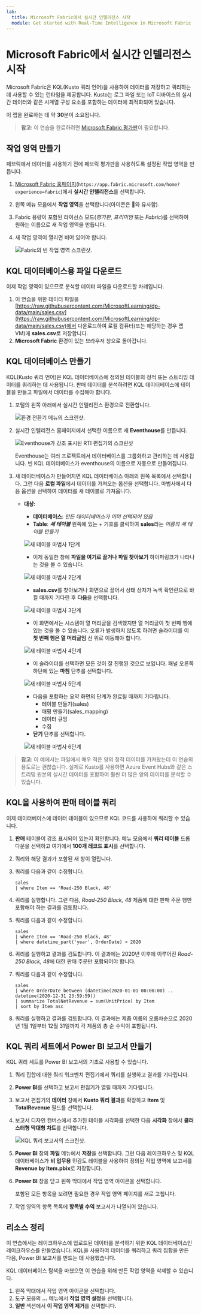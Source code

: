 ```yaml
---
lab:
  title: Microsoft Fabric에서 실시간 인텔리전스 시작
  module: Get started with Real-Time Intelligence in Microsoft Fabric
---
```


# Microsoft Fabric에서 실시간 인텔리전스 시작

Microsoft Fabric은 KQL(Kusto 쿼리 언어)을 사용하여 데이터를 저장하고 쿼리하는 데 사용할 수 있는 런타임을 제공합니다. Kusto는 로그 파일 또는 IoT 디바이스의 실시간 데이터와 같은 시계열 구성 요소를 포함하는 데이터에 최적화되어 있습니다.

이 랩을 완료하는 데 약 **30**분이 소요됩니다.

> **참고**: 이 연습을 완료하려면 [Microsoft Fabric 평가판](https://learn.microsoft.com/fabric/get-started/fabric-trial)이 필요합니다.

## 작업 영역 만들기

패브릭에서 데이터를 사용하기 전에 패브릭 평가판을 사용하도록 설정된 작업 영역을 만듭니다.

1. [Microsoft Fabric 홈페이지](https://app.fabric.microsoft.com/home?experience=fabric)(`https://app.fabric.microsoft.com/home?experience=fabric`)에서 **실시간 인텔리전스**를 선택합니다.
1. 왼쪽 메뉴 모음에서 **작업 영역**을 선택합니다(아이콘은 와 유사함).
1. Fabric 용량이 포함된 라이선스 모드(*평가판*, *프리미엄* 또는 *Fabric*)를 선택하여 원하는 이름으로 새 작업 영역을 만듭니다.
1. 새 작업 영역이 열리면 비어 있어야 합니다.

    ![Fabric의 빈 작업 영역 스크린샷.](./Images/new-workspace.png)

## KQL 데이터베이스용 파일 다운로드

이제 작업 영역이 있으므로 분석할 데이터 파일을 다운로드할 차례입니다.

1. 이 연습을 위한 데이터 파일을 [https://raw.githubusercontent.com/MicrosoftLearning/dp-data/main/sales.csv](https://raw.githubusercontent.com/MicrosoftLearning/dp-data/main/sales.csv)에서 다운로드하여 로컬 컴퓨터(또는 해당하는 경우 랩 VM)에 **sales.csv**로 저장합니다.
1. **Microsoft Fabric** 환경이 있는 브라우저 창으로 돌아갑니다.

## KQL 데이터베이스 만들기

KQL(Kusto 쿼리 언어)은 KQL 데이터베이스에 정의된 테이블의 정적 또는 스트리밍 데이터를 쿼리하는 데 사용됩니다. 판매 데이터를 분석하려면 KQL 데이터베이스에 테이블을 만들고 파일에서 데이터를 수집해야 합니다.

1. 포털의 왼쪽 아래에서 실시간 인텔리전스 환경으로 전환합니다.

    ![환경 전환기 메뉴의 스크린샷.](./Images/fabric-real-time.png)

2. 실시간 인텔리전스 홈페이지에서 선택한 이름으로 새 **Eventhouse**를 만듭니다.

   ![Eventhouse가 강조 표시된 RTI 편집기의 스크린샷](./Images/create-kql-db.png)

   Eventhouse는 여러 프로젝트에서 데이터베이스를 그룹화하고 관리하는 데 사용됩니다. 빈 KQL 데이터베이스가 eventhouse의 이름으로 자동으로 만들어집니다.
   
3. 새 데이터베이스가 만들어지면 KQL 데이터베이스 아래의 왼쪽 목록에서 선택합니다. 그런 다음 **로컬 파일**에서 데이터를 가져오는 옵션을 선택합니다. 마법사에서 다음 옵션을 선택하여 데이터를 새 테이블로 가져옵니다.
    - **대상:**
        - **데이터베이스**: *만든 데이터베이스가 이미 선택되어 있음*
        - **Table**: ***새 테이블*** 왼쪽에 있는 + 기호를 클릭하여 **sales**라는 *이름의 새 테이블 만들기*

        ![새 테이블 마법사 1단계](./Images/import-wizard-local-file-1.png?raw=true)

        - 이제 동일한 창에 **파일을 여기로 끌거나 파일 찾아보기** 하이퍼링크가 나타나는 것을 볼 수 있습니다.

        ![새 테이블 마법사 2단계](./Images/import-wizard-local-file-2.png?raw=true)

        - **sales.csv**를 찾아보거나 화면으로 끌어서 상태 상자가 녹색 확인란으로 바뀔 때까지 기다린 후 **다음**을 선택합니다.

        ![새 테이블 마법사 3단계](./Images/import-wizard-local-file-3.png?raw=true)

        - 이 화면에서는 시스템이 열 머리글을 검색했지만 열 머리글이 첫 번째 행에 있는 것을 볼 수 있습니다. 오류가 발생하지 않도록 하려면 슬라이더를 이 **첫 번째 행은 열 머리글임** 선 위로 이동해야 합니다.
        
        ![새 테이블 마법사 4단계](./Images/import-wizard-local-file-4.png?raw=true)

        - 이 슬라이더를 선택하면 모든 것이 잘 진행된 것으로 보입니다. 패널 오른쪽 하단에 있는 **마침** 단추를 선택합니다.

        ![새 테이블 마법사 5단계](./Images/import-wizard-local-file-5.png?raw=true)

        - 다음을 포함하는 요약 화면의 단계가 완료될 때까지 기다립니다.
            - 테이블 만들기(sales)
            - 매핑 만들기(sales_mapping)
            - 데이터 큐잉
            - 수집
        - **닫기** 단추를 선택합니다.

        ![새 테이블 마법사 6단계](./Images/import-wizard-local-file-6.png?raw=true)

> **참고**: 이 예에서는 파일에서 매우 적은 양의 정적 데이터를 가져왔는데 이 연습의 용도로는 괜찮습니다. 실제로 Kusto를 사용하면 Azure Event Hubs와 같은 스트리밍 원본의 실시간 데이터를 포함하여 훨씬 더 많은 양의 데이터를 분석할 수 있습니다.

## KQL을 사용하여 판매 테이블 쿼리

이제 데이터베이스에 데이터 테이블이 있으므로 KQL 코드를 사용하여 쿼리할 수 있습니다.

1. **판매** 테이블이 강조 표시되어 있는지 확인합니다. 메뉴 모음에서 **쿼리 테이블** 드롭다운을 선택하고 여기에서 **100개 레코드 표시**를 선택합니다.

2. 쿼리와 해당 결과가 포함된 새 창이 열립니다. 

3. 쿼리를 다음과 같이 수정합니다.

    ```kusto
   sales
   | where Item == 'Road-250 Black, 48'
    ```

4. 쿼리를 실행합니다. 그런 다음, *Road-250 Black, 48* 제품에 대한 판매 주문 행만 포함해야 하는 결과를 검토합니다.

5. 쿼리를 다음과 같이 수정합니다.

    ```kusto
   sales
   | where Item == 'Road-250 Black, 48'
   | where datetime_part('year', OrderDate) > 2020
    ```

6. 쿼리를 실행하고 결과를 검토합니다. 이 결과에는 2020년 이후에 이루어진 *Road-250 Black, 48*에 대한 판매 주문만 포함되어야 합니다.

7. 쿼리를 다음과 같이 수정합니다.

    ```kusto
   sales
   | where OrderDate between (datetime(2020-01-01 00:00:00) .. datetime(2020-12-31 23:59:59))
   | summarize TotalNetRevenue = sum(UnitPrice) by Item
   | sort by Item asc
    ```

8. 쿼리를 실행하고 결과를 검토합니다. 이 결과에는 제품 이름의 오름차순으로 2020년 1월 1일부터 12월 31일까지 각 제품의 총 순 수익이 포함됩니다.

## KQL 쿼리 세트에서 Power BI 보고서 만들기

KQL 쿼리 세트를 Power BI 보고서의 기초로 사용할 수 있습니다.

1. 쿼리 집합에 대한 쿼리 워크벤치 편집기에서 쿼리를 실행하고 결과를 기다립니다.
2. **Power BI**를 선택하고 보고서 편집기가 열릴 때까지 기다립니다.
3. 보고서 편집기의 **데이터** 창에서 **Kusto 쿼리 결과**를 확장하고 **Item** 및 **TotalRevenue** 필드를 선택합니다.
4. 보고서 디자인 캔버스에서 추가된 테이블 시각화를 선택한 다음 **시각화** 창에서 **클러스터형 막대형 차트**를 선택합니다.

    ![KQL 쿼리 보고서의 스크린샷.](./Images/kql-report.png)

5. **Power BI** 창의 **파일** 메뉴에서 **저장**을 선택합니다. 그런 다음 레이크하우스 및 KQL 데이터베이스가 **비 업무용** 민감도 레이블을 사용하여 정의된 작업 영역에 보고서를 **Revenue by Item.pbix**로 저장합니다.
6. **Power BI** 창을 닫고 왼쪽 막대에서 작업 영역 아이콘을 선택합니다.

    포함된 모든 항목을 보려면 필요한 경우 작업 영역 페이지를 새로 고칩니다.

7. 작업 영역의 항목 목록에 **항목별 수익** 보고서가 나열되어 있습니다.

## 리소스 정리

이 연습에서는 레이크하우스에 업로드된 데이터를 분석하기 위한 KQL 데이터베이스인 레이크하우스를 만들었습니다. KQL을 사용하여 데이터를 쿼리하고 쿼리 집합을 만든 다음, Power BI 보고서를 만드는 데 사용했습니다.

KQL 데이터베이스 탐색을 마쳤으면 이 연습을 위해 만든 작업 영역을 삭제할 수 있습니다.

1. 왼쪽 막대에서 작업 영역 아이콘을 선택합니다.
2. 도구 모음의 **...** 메뉴에서 **작업 영역 설정**을 선택합니다.
3. **일반** 섹션에서 **이 작업 영역 제거**를 선택합니다.
